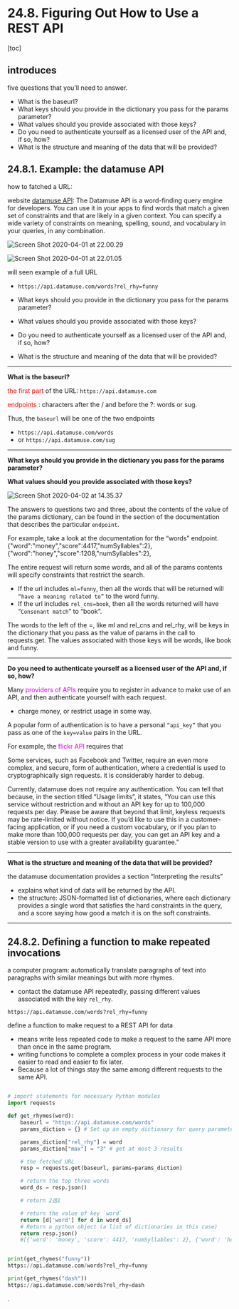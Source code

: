 
# 24.8. Figuring Out How to Use a REST API

[toc]

## introduces

five questions that you’ll need to answer.
- What is the baseurl?
- What keys should you provide in the dictionary you pass for the params parameter?
- What values should you provide associated with those keys?
- Do you need to authenticate yourself as a licensed user of the API and, if so, how?
- What is the structure and meaning of the data that will be provided?




## 24.8.1. Example: the datamuse API

how to fatched a URL:

website [datamuse API](https://www.datamuse.com/api/): The Datamuse API is a word-finding query engine for developers. You can use it in your apps to find words that match a given set of constraints and that are likely in a given context. You can specify a wide variety of constraints on meaning, spelling, sound, and vocabulary in your queries, in any combination.

![Screen Shot 2020-04-01 at 22.00.29](https://i.imgur.com/ep4tyol.png)

![Screen Shot 2020-04-01 at 22.01.05](https://i.imgur.com/VFqaD4H.png)

will seen example of a full URL
- `https://api.datamuse.com/words?rel_rhy=funny`


- What keys should you provide in the dictionary you pass for the params parameter?
- What values should you provide associated with those keys?
- Do you need to authenticate yourself as a licensed user of the API and, if so, how?
- What is the structure and meaning of the data that will be provided?

---

**What is the baseurl?**

<font color=red> the first part </font> of the URL: `https://api.datamuse.com`

<font color=red> endpoints </font>: characters after the / and before the ?: words or sug.

Thus, the `baseurl` will be one of the two endpoints
- `https://api.datamuse.com/words`
- or `https://api.datamuse.com/sug`

---

**What keys should you provide in the dictionary you pass for the params parameter?**

**What values should you provide associated with those keys?**

![Screen Shot 2020-04-02 at 14.35.37](https://i.imgur.com/eMQ6Mzj.png)

The answers to questions two and three, about the contents of the value of the params dictionary, can be found in the section of the documentation that describes the particular `endpoint`.

For example, take a look at the documentation for the “words” endpoint.
{"word":"money","score":4417,"numSyllables":2},{"word":"honey","score":1208,"numSyllables":2},

The entire request will return some words, and all of the params contents will specify constraints that restrict the search.

- If the url includes `ml=funny`, then all the words that will be returned will `“have a meaning related to”` to the word funny.
- If the url includes `rel_cns=book`, then all the words returned will have “`Consonant match`” to “book”.


The words to the left of the =, like ml and rel_cns and rel_rhy, will be keys in the dictionary that you pass as the value of params in the call to requests.get. The values associated with those keys will be words, like book and funny.

---

**Do you need to authenticate yourself as a licensed user of the API and, if so, how?**


Many <font color=dblue> providers of APIs </font> require you to register in advance to make use of an API, and then authenticate yourself with each request.
- charge money, or restrict usage in some way.

A popular form of authentication is to have a personal `“api_key”` that you pass as one of the `key=value` pairs in the URL.

For example, the <font color=dblue> flickr API </font> requires that

Some services, such as Facebook and Twitter, require an even more complex, and secure, form of authentication, where a credential is used to cryptographically sign requests. it is considerably harder to debug.

Currently, datamuse does not require any authentication. You can tell that because, in the section titled “Usage limits”, it states, “You can use this service without restriction and without an API key for up to 100,000 requests per day. Please be aware that beyond that limit, keyless requests may be rate-limited without notice. If you’d like to use this in a customer-facing application, or if you need a custom vocabulary, or if you plan to make more than 100,000 requests per day, you can get an API key and a stable version to use with a greater availability guarantee.”

---

**What is the structure and meaning of the data that will be provided?**

the datamuse documentation provides a section “Interpreting the results”
- explains what kind of data will be returned by the API.
- the structure: JSON-formatted list of dictionaries, where each dictionary provides a single word that satisfies the hard constraints in the query, and a score saying how good a match it is on the soft constraints.

---

## 24.8.2. Defining a function to make repeated invocations


a computer program: automatically translate paragraphs of text into paragraphs with similar meanings but with more rhymes.
- contact the datamuse API repeatedly, passing different values associated with the key `rel_rhy`.

`https://api.datamuse.com/words?rel_rhy=funny`

define a function to make request to a REST API for data
- means write less repeated code to make a request to the same API more than once in the same program.
- writing functions to complete a complex process in your code makes it easier to read and easier to fix later.
- Because a lot of things stay the same among different requests to the same API.


```py

# import statements for necessary Python modules
import requests

def get_rhymes(word):
    baseurl = "https://api.datamuse.com/words"
    params_diction = {} # Set up an empty dictionary for query parameters

    params_diction["rel_rhy"] = word
    params_diction["max"] = "3" # get at most 3 results

    # the fetched URL
    resp = requests.get(baseurl, params=params_diction)

    # return the top three words
    word_ds = resp.json()

    # return 2选1

    # return the value of key `word`
    return [d['word'] for d in word_ds]
    # Return a python object (a list of dictionaries in this case)
    return resp.json()
    #[{'word': 'money', 'score': 4417, 'numSyllables': 2}, {'word': 'honey', 'score': 1208, 'numSyllables': 2}, {'word': 'sunny', 'score': 720, 'numSyllables': 2}]


print(get_rhymes("funny"))
https://api.datamuse.com/words?rel_rhy=funny

print(get_rhymes("dash"))
https://api.datamuse.com/words?rel_rhy=dash
```



















.
